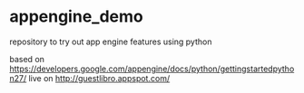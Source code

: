 appengine_demo
==============

repository to try out app engine features using python

based on https://developers.google.com/appengine/docs/python/gettingstartedpython27/
live on http://guestlibro.appspot.com/ 
